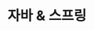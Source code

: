 ---
title: "자바 & 스프링"
permalink: /javaSpring/
layout: category
author_profile: true
toc_sticky: true
toc_ads : true
taxonomy: 윤동주
---